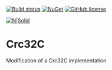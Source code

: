 [![Build status](https://ci.appveyor.com/api/projects/status/305qmtgh95yiwl31?svg=true)](https://ci.appveyor.com/project/dariogriffo/crc32)
[![NuGet](https://img.shields.io/nuget/v/Crc32.svg?style=flat)](https://www.nuget.org/packages/Crc32/) 
[![GitHub license](https://img.shields.io/github/license/griffo-io/Crc32.svg)](https://raw.githubusercontent.com/griffo-io/Crc32/master/LICENSE)

[![N|Solid](https://avatars2.githubusercontent.com/u/39886363?s=200&v=4)](https://github.com/griffo-io/Crc32)

Crc32C
======

Modification of a Crc32C implementation

